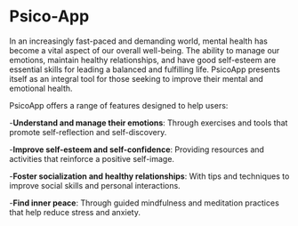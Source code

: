 # Psico-App
In an increasingly fast-paced and demanding world, mental health has become a vital aspect of our overall well-being. The ability to manage our emotions, maintain healthy relationships, and have good self-esteem are essential skills for leading a balanced and fulfilling life. PsicoApp presents itself as an integral tool for those seeking to improve their mental and emotional health.

PsicoApp offers a range of features designed to help users:

-**Understand and manage their emotions**: Through exercises and tools that promote self-reflection and self-discovery.<br>

-**Improve self-esteem and self-confidence**: Providing resources and activities that reinforce a positive self-image.<br>

-**Foster socialization and healthy relationships**: With tips and techniques to improve social skills and personal interactions.<br>

-**Find inner peace**: Through guided mindfulness and meditation practices that help reduce stress and anxiety.<br>

 
